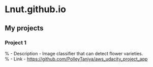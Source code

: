 # Lnut.github.io
## My projects
### Project 1 
% - Description -  Image classifier that can detect flower varieties.\
% - Link - https://github.com/PolleyTaniya/aws_udacity_project_app
